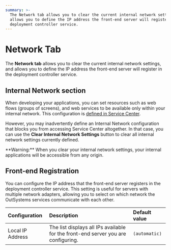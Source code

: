 ```yaml
---
summary: >-
  The Network tab allows you to clear the current internal network settings, and
  allows you to define the IP address the front-end server will register in the
  deployment controller service.
---
```


# Network Tab

The **Network tab** allows you to clear the current internal network settings, and allows you to define the IP address the front-end server will register in the deployment controller service.

## Internal Network section

When developing your applications, you can set resources such as web flows \(groups of screens\), and web services to be available only within your internal network. This configuration is [defined in Service Center](../../../managing-the-applications-lifecycle/secure-the-applications/configure-internal-network.md).

However, you may inadvertently define an Internal Network configuration that blocks you from accessing Service Center altogether. In that case, you can use the **Clear Internal Network Settings** button to clear all internal network settings currently defined.

 \*\*Warning:\*\* When you clear your internal network settings, your internal applications will be accessible from any origin.

## Front-end Registration

You can configure the IP address that the front-end server registers in the deployment controller service. This setting is useful for servers with multiple network adapters, allowing you to select on which network the OutSystems services communicate with each other.

| Configuration | Description | Default value |
| :--- | :--- | :--- |
| Local IP Address | The list displays all IPs available for the front-end server you are configuring. | `(automatic)` |

